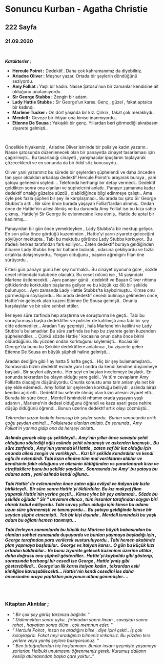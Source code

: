# Sonuncu Kurban - Agatha Christie
## 222 Sayfa
### 21.09.2020


<br>

***Karakterler ;***
- **Hercule Poirot :** Dedektif.. Daha çok kahramanımız da diyebiliriz.
- **Ariadne Oliver :** Meşhur yazar. Ortada bir şeylerin döndüğünü seziyordu.
- **Amy Folliat :** Yaşlı bir kadın. Nasse Şatosu'nun bir zamanlar kendisine ait olduğunu unutamıyordu.
- **Sir George Stubbs :** Zengin bir adam.
- **Lady Hattie Stubbs :** Sir George'un karısı. Genç , güzel , fakat aptalca bir kadındı.
- **Marlene Tucker :** On dört yaşında bir kız. Çirkin , fakat çok meraklıydı..
- **Merdell :** Geveze bir ihtiyar ona kimse inanmıyordu..
- **Etienne De Sousa :** Yakışıklı bir genç. Yıllardan beri görmediği akrabasını ziyarete gelmişti..

<br>

Öncelikle hiyakemiz , Ariadne Oliver isminde bir polisiye kadın  yazarın.. Nasse şatosunda düzenlenecek olan bir panayırda cinayet tasarlaması için çağırılmıştı... Bu tasarladığı cinayeti , yarışmacılar ipuçlarını toplayarak çözeceklerdi ve en sonunda da bir ödül söz konusuydu... <br>

Oliver yani yazarımız bu sürede bir şeylerden şüphelendi ve daha önceden tanışıyor oldukları arkadaşı dedektif  Hercule Poirot'u arayarak buraya , yani şatoya gelmesini söyledi... Telefonda herhangi bir detay vermedi.. Dedektif geldikten sonra ona olanları ve şüphelerini anlattı.. Panayır zamanına kadar dedektif ortalığı güzelce süzdü , olabildiğince bilgi edinmeye çalıştı.. Ama öyle pek fazla şüpheli bir şey ile karşılaşmadı.. Bu arada bu şato Sir George Stubbs'a aitti..  Bir süre önce burada yaşayan Folliat'lardan alınmış.. Ondan önce de Hattie'nin ailesi ölmüş ve bu durumda Amy Folliat ise 
 bu kıza sahip çıkmış.. Hattie'yi Sir George ile evlenmesine ikna etmiş.. Hattie de aptal bir kadınmış...

Panayırdan bir gün önce yemekteyken , Lady Stubbs'a bir mektup geliyor.. En son yıllar önce gördüğü kuzeninden , Hattie'yi yarın ziyarete geleceğini söylüyor mektupta.. Tabi bu mektubu görünce Lady Stubbs korkuyor.. Bu ifadesi herkes tarafından fark ediliyor... Zaten dedektif buraya geldiğinden itibaren Lady Stubbs hep bir bahane bularak , odasına çekiliyordu ve fazla ortalıkta dolaşmıyordu.. Yorgun olduğunu , başının ağrıdıgını filan öne sürüyordu..

Ertesi gün panayır günü her şey normaldi.. Bu cinayet oyununa göre , sözde ceset rıhtımdaki kulubede olacaktı. Bu ceset rolünü ise , 14 yaşındaki Marlene üstlenecekti... Aynı panayır günü , dedektif ve Bayan Oliver rıhtıma gittiklerinde korktukları başlarına geliyor ve bu küçük kız ölü bir  şekilde bulunuyor... Aynı zamanda Lady Hattie Stubbs'ta kaybolmuştu.. Kimse onu görmediğini söylüyordu..  Bu arada dedektif cesedi bulmaya gelmeden önce, Hattie'nin gelecek olan kuzeni Etienne De Sousa gelmişti.. Onunla karşılaştılar ve bir süre sohbet ettiler.

İlerleyen süre zarfında hep araştırma ve soruşturma ile geçti.. Tabi bu soruşturmaya başka dedektifler ve polisler de katılmıştı ama tabi bir şey elde edemediler... Aradan 1 ay geçmişti , hala Marlene'nin katilini ve Lady Stubbs'u bulamadılar. Bu süre zarfında ise hep bu ziyarete gelen kuzenden şüphelendiler.... Çünkü sözde Hattie ' kocasına onun daha önce birini öldürdüğünü. Bu yüzden ondan korktuğunu söylemişti... Kocası Sir George'da bunu bu Şekilde dedektiflere anlatınca , bu ziyarete gelen Etienne De Sousa en büyük şüpheli haline gelmişti... 

Aradan dediğim gibi 1 ay hatta 5 hafta geçti... Hiç bir şey bulamamışlardı.. Sonrasında bizim dedektif evinde yani Londra da kendi kendine düşünmeye başladı.. Bir şeyleri atlıyordu.. Her şeyi en baştan incelemeye başladı.. En sonunda tekrardan bu olayın olduğu yere geldi.. Ve tüm cevapların Amy Folliatta olacağını düşünüyordu. Onunla konustu ama tam anlamıyla net bir şey elde edemedi.. Amy folliat bir şeylerden korktuğu belliydi , aslında biraz kendini açık etti..  Dedektif bu seferde ölmüş olan kızın ailesini ziyaret etti... Burada bir süre önce , Merdell ismindeki rıhtımın orada yaşayan yaşlı adamın , Marlene'nin dedesi olduğunu öğrendi ve kaza eseri gece nehire düşüp öldüğünü öğrendi.. Bunun üzerine dedektif artık olayı çözmüştü..

*Tekrardan yazar kadınla konusup bir şeyler sordu.. Bunun sonucunda artık çoğu şeyden emindi... Polislerede olanları anlattı. En sonunda , Amy Folliat'ın yanına gidip ona da herşeyi anlattı..*

***Aslında gerçek olay şu şekildeydi.. Amy'nin yıllar önce savaşta şehit olduğunu söylediği oğlu aslında şehit olmamıştı ve askerden kaçmıştı.. Bu süre zarfında , Amy'nin yanında ki Hattie , zaten saf bir kız olduğu için onunda ailesi zengin ve varlıklıydı... Kızı bir şekilde kandırdılar ve kendi oğlu ile evlendirdi. Tabi kızın elinden tüm mal varlıklarını aldılar  ve kendisinin fakir olduğunu ve ailesinin öldüğünden vs yararlanarak kıza ve etraftakilere bunu bu şekilde yaydılar.. Sonrasında ise Amy' bu şatoyu bu adama sattı , yani aslında kendi oğluna..***

***Tabi Hattie' ile evlenmeden önce zaten oğlu evliydi ve italyan bir kızla birlikteydi.. Bir süre sonra Hattie'yi öldürdüler. Bu kız makyaj filan yaparak Hattie'nin yerine geçtii... Kimse yine bir şey anlamadı..
Sözde bu şekilde oğluda " Sir " unvanını alınca , tüm insanlar tarafından saygın biri olarak kabul ediliyordu. Tabi savaş  yılları olduğu için kimse bu adamı uzun süre görmemişti ve  tanımıyordu... Bu şatoya geldiğinde kimse  bir şeyden şüphe  etmemişti.. Tek bir kişi dışında.. Merdell ismindeki bu yaşlı adam bu oğlanı hemen tanımıştı...***

***Tabi ilerleyen zamanlarda bu küçük kız Marlene büyük babasından bu olanları sohbet esnasında duyuyordu ve bunları yaymaya başladığı için , George tarafından para verilerek susturuluyordu.. Tabi hemen akabinde plan yapmaya başladılar.. George ve italyan karısı.. O gün bu küçük kızı ortadan kaldırdılar.. Ve bunu ziyarete gelecek kuzeninin üzerine attılar , daha doğrusu onu şüpheli gösterdiler..  Hattie'yi kayboldu gibi gösterip, sonrasında herhangi bir cesedi ise George , Hattie'ymiş gibi gösterebilirdi... George'un ilk karısı italyan kadın , tekrardan eski kimliğine kavuşabilecekti... Hattie'nin kendi cesedini ise daha öncesinden oraya yaptıkları pavyonun altına gömmüşler....***

<br> <br>

### Kitaptan Alıntılar ;

- *" Bir çok şey görüş tarzınıza bağlıdır.* "
-  *" Didinmekten sonra uyku , fırtınadan sonra liman , savaştan sonra rahat , hayattan sonra ölüm , çok memnun eder. "*
-  *" Hercule Poirot , insan ne aradığını bilse , diye içini çekti.. İş çok kolaylaşırdı. Fakat neyi aradığınızı bilmeniz imkansız. Bu yüzden ters yerlere veya yanlış şeylere bakıyorsunuz. "*
-  *" Ben fotoğraflardan hiç hoşlanmam. Bunlar insanı geçmişte yaşamaya zorlarlar. Halbuki unutmasını öğrenmemiz gerek. Kurumuş dalların kesilip atılmasından başka çare yoktur.."*

